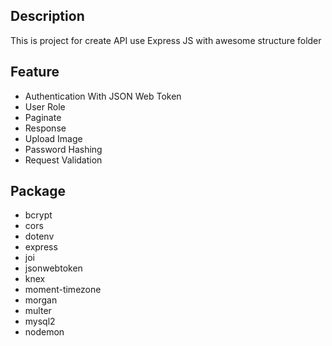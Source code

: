 ## Description

This is project for create API use Express JS with awesome structure folder

## Feature
-   Authentication With JSON Web Token
-   User Role
-   Paginate
-   Response
-   Upload Image
-   Password Hashing
-   Request Validation

## Package
-   bcrypt
-   cors
-   dotenv
-   express
-   joi
-   jsonwebtoken
-   knex
-   moment-timezone
-   morgan
-   multer
-   mysql2
-   nodemon
